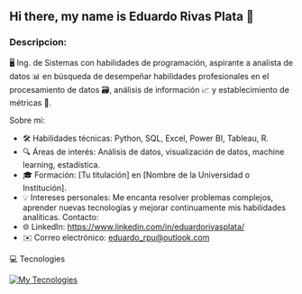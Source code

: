 ## Hi there, my name is Eduardo Rivas Plata 👋
### Descripcion:
🖥️ Ing. de Sistemas con habilidades de programación, aspirante a analista de datos 📊 en búsqueda de desempeñar habilidades profesionales en el procesamiento de datos 🗃️, análisis de información 📈 y establecimiento de métricas 📏.

Sobre mí:
- 🛠️ Habilidades técnicas: Python, SQL, Excel, Power BI, Tableau, R.
- 🔍 Áreas de interés: Análisis de datos, visualización de datos, machine learning, estadística.
- 🎓 Formación: [Tu titulación] en [Nombre de la Universidad o Institución].
- 💡 Intereses personales: Me encanta resolver problemas complejos, aprender nuevas tecnologías y mejorar continuamente mis habilidades analíticas.
Contacto:
- 🌐 LinkedIn: https://www.linkedin.com/in/eduardorivasplata/
- ✉️ Correo electrónico: eduardo_rpu@outlook.com

💻 Tecnologies

[![My Tecnologies](https://skillicons.dev/icons?i=python,html,css,anaconda,git,github)](https://skillicons.dev)

